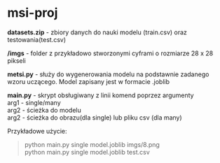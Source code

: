 # msi-proj

**datasets.zip** - zbiory danych do nauki modelu (train.csv) oraz testowania(test.csv)  

**/imgs** - folder z przykładowo stworzonymi cyframi o rozmiarze 28 x 28 pikseli  

**metsi.py** - służy do wygenerowania modelu na podstawnie zadanego wzoru uczącego. Model zapisany jest w formacie .joblib  

**main.py** - skrypt obsługiwany z linii komend poprzez argumenty  
arg1 - single/many  
arg2 - ścieżka do modelu  
arg2 - ścieżka do obrazu(dla single) lub pliku csv (dla many)  

Przykładowe użycie:  
> python main.py single model.joblib imgs/8.png  
> python main.py single model.joblib test.csv
